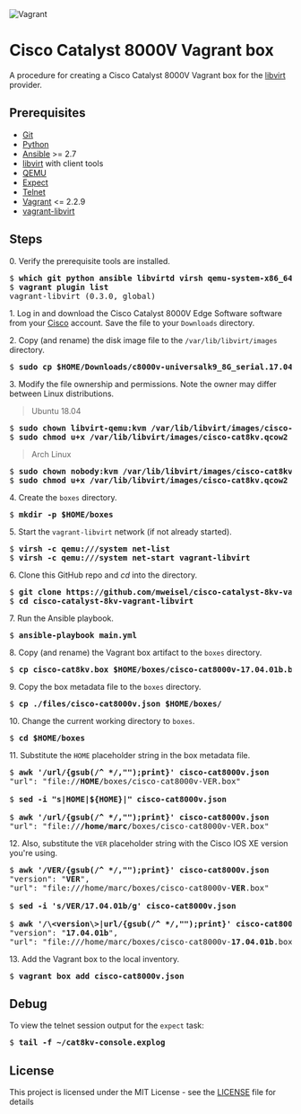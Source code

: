 <img alt="Vagrant" src="https://img.shields.io/badge/vagrant%20-%231563FF.svg?&style=for-the-badge&logo=vagrant&logoColor=white"/>

# Cisco Catalyst 8000V Vagrant box

A procedure for creating a Cisco Catalyst 8000V Vagrant box for the [libvirt](https://libvirt.org) provider.

## Prerequisites

  * [Git](https://git-scm.com)
  * [Python](https://www.python.org)
  * [Ansible](https://docs.ansible.com/ansible/latest/index.html) >= 2.7
  * [libvirt](https://libvirt.org) with client tools
  * [QEMU](https://www.qemu.org)
  * [Expect](https://en.wikipedia.org/wiki/Expect)
  * [Telnet](https://en.wikipedia.org/wiki/Telnet)
  * [Vagrant](https://www.vagrantup.com) <= 2.2.9
  * [vagrant-libvirt](https://github.com/vagrant-libvirt/vagrant-libvirt)

## Steps

0\. Verify the prerequisite tools are installed.

<pre>
$ <b>which git python ansible libvirtd virsh qemu-system-x86_64 expect telnet vagrant</b>
$ <b>vagrant plugin list</b>
vagrant-libvirt (0.3.0, global)
</pre>

1\. Log in and download the Cisco Catalyst 8000V Edge Software software from your [Cisco](https://software.cisco.com/download/home/286327102/type) account. Save the file to your `Downloads` directory.

2\. Copy (and rename) the disk image file to the `/var/lib/libvirt/images` directory.

<pre>
$ <b>sudo cp $HOME/Downloads/c8000v-universalk9_8G_serial.17.04.01b.qcow2 /var/lib/libvirt/images/cisco-cat8kv.qcow2</b>
</pre>

3\. Modify the file ownership and permissions. Note the owner may differ between Linux distributions.

> Ubuntu 18.04

<pre>
$ <b>sudo chown libvirt-qemu:kvm /var/lib/libvirt/images/cisco-cat8kv.qcow2</b>
$ <b>sudo chmod u+x /var/lib/libvirt/images/cisco-cat8kv.qcow2</b>
</pre>

> Arch Linux

<pre>
$ <b>sudo chown nobody:kvm /var/lib/libvirt/images/cisco-cat8kv.qcow2</b>
$ <b>sudo chmod u+x /var/lib/libvirt/images/cisco-cat8kv.qcow2</b>
</pre>

4\. Create the `boxes` directory.

<pre>
$ <b>mkdir -p $HOME/boxes</b>
</pre>

5\. Start the `vagrant-libvirt` network (if not already started).

<pre>
$ <b>virsh -c qemu:///system net-list</b>
$ <b>virsh -c qemu:///system net-start vagrant-libvirt</b>
</pre>

6\. Clone this GitHub repo and _cd_ into the directory.

<pre>
$ <b>git clone https://github.com/mweisel/cisco-catalyst-8kv-vagrant-libvirt</b>
$ <b>cd cisco-catalyst-8kv-vagrant-libvirt</b>
</pre>

7\. Run the Ansible playbook.

<pre>
$ <b>ansible-playbook main.yml</b>
</pre>

8\. Copy (and rename) the Vagrant box artifact to the `boxes` directory.

<pre>
$ <b>cp cisco-cat8kv.box $HOME/boxes/cisco-cat8000v-17.04.01b.box</b>
</pre>

9\. Copy the box metadata file to the `boxes` directory.

<pre>
$ <b>cp ./files/cisco-cat8000v.json $HOME/boxes/</b>
</pre>

10\. Change the current working directory to `boxes`.

<pre>
$ <b>cd $HOME/boxes</b>
</pre>

11\. Substitute the `HOME` placeholder string in the box metadata file.

<pre>
$ <b>awk '/url/{gsub(/^ */,"");print}' cisco-cat8000v.json</b>
"url": "file://<b>HOME</b>/boxes/cisco-cat8000v-VER.box"

$ <b>sed -i "s|HOME|${HOME}|" cisco-cat8000v.json</b>

$ <b>awk '/url/{gsub(/^ */,"");print}' cisco-cat8000v.json</b>
"url": "file://<b>/home/marc</b>/boxes/cisco-cat8000v-VER.box"
</pre>

12\. Also, substitute the `VER` placeholder string with the Cisco IOS XE version you're using.

<pre>
$ <b>awk '/VER/{gsub(/^ */,"");print}' cisco-cat8000v.json</b>
"version": "<b>VER</b>",
"url": "file:///home/marc/boxes/cisco-cat8000v-<b>VER</b>.box"

$ <b>sed -i 's/VER/17.04.01b/g' cisco-cat8000v.json</b>

$ <b>awk '/\&lt;version\&gt;|url/{gsub(/^ */,"");print}' cisco-cat8000v.json</b>
"version": "<b>17.04.01b</b>",
"url": "file:///home/marc/boxes/cisco-cat8000v-<b>17.04.01b</b>.box"
</pre>

13\. Add the Vagrant box to the local inventory.

<pre>
$ <b>vagrant box add cisco-cat8000v.json</b>
</pre>

## Debug

To view the telnet session output for the `expect` task:

<pre>
$ <b>tail -f ~/cat8kv-console.explog</b>
</pre>

## License

This project is licensed under the MIT License - see the [LICENSE](LICENSE) file for details
